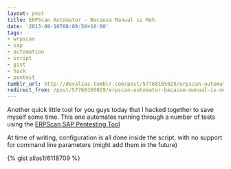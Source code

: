 ```yaml
---
layout: post
title: ERPScan Automator - Because Manual is Meh
date: '2013-08-10T08:00:50+10:00'
tags:
- wrpscan
- sap
- automation
- script
- gist
- hack
- pentest
tumblr_url: http://devalias.tumblr.com/post/57768165029/erpscan-automator-because-manual-is-meh
redirect_from: /post/57768165029/erpscan-automator-because-manual-is-meh
---
```

Another quick little tool for you guys today that I hacked together to save myself some time. This one automates running through a number of tests using the [ERPScan SAP Pentesting Tool](https://erpscan.com/research/free-pentesting-tools-for-sap-and-oracle/)

At time of writing, configuration is all done inside the script, with no support for command line parameters (might add them in the future)

{% gist alias1/6118709 %}

